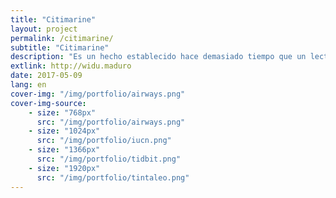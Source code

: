 ```yaml
---
title: "Citimarine"
layout: project
permalink: /citimarine/
subtitle: "Citimarine"
description: "Es un hecho establecido hace demasiado tiempo que un lector se distraerá con el contenido del texto..."
extlink: http://widu.maduro
date: 2017-05-09
lang: en
cover-img: "/img/portfolio/airways.png"
cover-img-source:
    - size: "768px"
      src: "/img/portfolio/airways.png"
    - size: "1024px"
      src: "/img/portfolio/iucn.png"
    - size: "1366px"
      src: "/img/portfolio/tidbit.png"
    - size: "1920px"
      src: "/img/portfolio/tintaleo.png"
---
```




